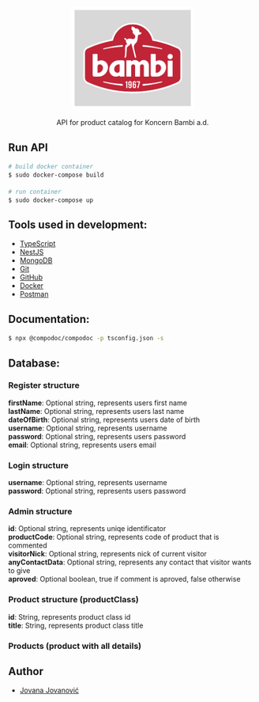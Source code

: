 <p align="center">
  <a href="https://bambi.rs/" target="blank"><img src="bambi.jpg" alt="Bambi Logo" width="250"/></a>
</p>

<p align="center">API for product catalog for Koncern Bambi a.d.</p>

## Run API

```bash
# build docker container
$ sudo docker-compose build

# run container
$ sudo docker-compose up
```

## Tools used in development:

- [TypeScript](https://www.typescriptlang.org/)
- [NestJS](https://nestjs.com/)
- [MongoDB](https://www.mongodb.com/)
- [Git](https://git-scm.com/)
- [GitHub](https://github.com/)
- [Docker](https://www.docker.com/)
- [Postman](https://www.postman.com/)


## Documentation:

```bash
$ npx @compodoc/compodoc -p tsconfig.json -s
```
## Database:

### Register structure

**firstName**:  Optional string, represents users first name<br>
**lastName**: Optional string, represents users last name<br>
**dateOfBirth**: Optional string, represents users date of birth<br>
**username**: Optional string, represents username<br>
**password**: Optional string, represents users password<br>
**email**: Optional string, represents users email<br>

### Login structure

**username**: Optional string, represents username<br>
**password**: Optional string, represents users password<br>

### Admin structure

**id**:             Optional string, represents uniqe identificator<br>
**productCode**:    Optional string, represents code of product that is commented<br>
**visitorNick**:    Optional string, represents nick of current visitor<br>
**anyContactData**: Optional string, represents any contact that visitor wants to give<br>
**aproved**:        Optional boolean, true if comment is aproved, false otherwise<br>

### Product structure (productClass)

**id**:    String, represents product class id<br>
**title**: String, represents product class title<br>

### Products (product with all details)

## Author

- [Jovana Jovanović](https://github.com/jjovana314)
